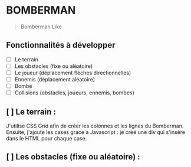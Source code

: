 # BOMBERMAN

> Bomberman Like

## Fonctionnalités à développer
- [ ] Le terrain
- [ ] Les obstacles (fixe ou aléatoire)
- [ ] Le joueur (déplacement flèches directionnelles)
- [ ] Ennemis (déplacement aléatoire)
- [ ] Bombe
- [ ] Collisions (obstacles, joueurs, ennemis, bombes)

## [ ] Le terrain :
J'utilise CSS Grid afin de créer les colonnes et les lignes du Bomberman.
Ensuite, j'ajoute les cases grace à Javascript : je créé une div qui s'insère dans le HTML pour chaque case.

## [ ] Les obstacles (fixe ou aléatoire) :
